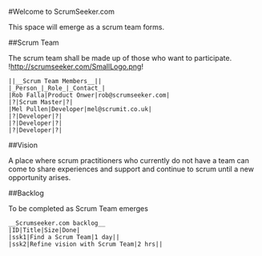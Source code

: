 ---
---

#Welcome to ScrumSeeker.com

This space will emerge as a scrum team forms.

##Scrum Team

The scrum team shall be made up of those who want to participate.   !http://scrumseeker.com/SmallLogo.png!


	||__Scrum Team Members__||
	|_Person_|_Role_|_Contact_|
	|Rob Falla|Product Onwer|rob@scrumseeker.com|
	|?|Scrum Master|?|
	|Mel Pullen|Developer|mel@scrumit.co.uk|
	|?|Developer|?|
	|?|Developer|?|
	|?|Developer|?|


##Vision

A place where scrum practitioners who currently do not have a team can come to share experiences and support and continue to scrum until a new opportunity arises.

##Backlog

To be completed as Scrum Team emerges

	__Scrumseeker.com backlog__
	|ID|Title|Size|Done|
	|ssk1|Find a Scrum Team|1 day||
	|ssk2|Refine vision with Scrum Team|2 hrs||
	
